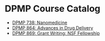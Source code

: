 # DPMP Course Catalog

- [DPMP 738: Nanomedicine](DPMP_738_Nanomedicine)
- [DPMP 864: Advances in Drug Delivery](DPMP_864_Advances_in_Drug_Delivery)
- [DPMP 869: Grant Writing: NSF Fellowship](DPMP_869_Grant_Writing:_NSF_Fellowship)
